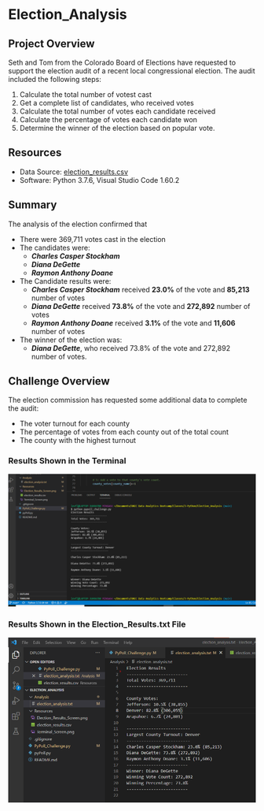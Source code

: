 # Election_Analysis

## Project Overview
Seth and Tom from the Colorado Board of Elections have requested to support the election audit of a recent local congressional election. The audit included the following steps:
1. Calculate the total number of votest cast
2. Get a complete list of candidates, who received votes
3. Calculate the total number of votes each candidate received
4. Calculate the percentage of votes each candidate won
5. Determine the winner of the election based on popular vote.

## Resources
- Data Source: [election_results.csv](https://2u-data-curriculum-team.s3.amazonaws.com/dataviz-online/module_3/election_results.csv)
- Software: Python 3.7.6, Visual Studio Code 1.60.2

## Summary
The analysis of the election confirmed that
- There were 369,711 votes cast in the election
- The candidates were:
  - ***Charles Casper Stockham***
  - ***Diana DeGette***
  - ***Raymon Anthony Doane***
- The Candidate results were:
  - ***Charles Casper Stockham*** received **23.0%** of the vote and **85,213** number of votes
  - ***Diana DeGette*** received **73.8%** of the vote and **272,892** number of votes
  - ***Raymon Anthony Doane*** received **3.1%** of the vote and **11,606** number of votes
 - The winner of the election was:
   - ***Diana DeGette***, who received 73.8% of the vote and 272,892 number of votes.
   
## Challenge Overview
The election commission has requested some additional data to complete the audit:
- The voter turnout for each county
- The percentage of votes from each county out of the total count
- The county with the highest turnout

### Results Shown in the Terminal 
![Terminal Screenshot](/Resources/Terminal_Screen.png)

### Results Shown in the Election_Results.txt File
![Terminal Screenshot](/Resources/Election_Results_Screen.png)

